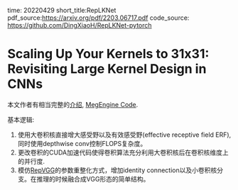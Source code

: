 time: 20220429
short_title:RepLKNet
pdf_source:https://arxiv.org/pdf/2203.06717.pdf
code_source: https://github.com/DingXiaoH/RepLKNet-pytorch
# Scaling Up Your Kernels to 31x31: Revisiting Large Kernel Design in CNNs

本文作者有相当完整的[介绍](https://aijishu.com/a/1060000000309144), [MegEngine Code](https://github.com/MegEngine/RepLKNet). 

基本逻辑:

1. 使用大卷积核直接增大感受野以及有效感受野(effective receptive field ERF), 同时使用depthwise conv控制FLOPS复杂度。
2. 更改卷积的CUDA加速代码使得卷积算法充分利用大卷积核后在卷积核维度上的并行度.
3. 模仿[RepVGG](RepVGG.md)的参数重整化方式，增加identity connection以及小卷积核分支。在推理的时候融合成VGG形态的简单结构。



